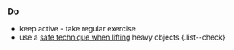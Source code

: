 ### Do

- keep active - take regular exercise
- use a [safe technique when lifting](http://www.nhs.uk/livewell/workplacehealth/pages/safe-lifting-tips.aspx) heavy objects
{.list--check}
